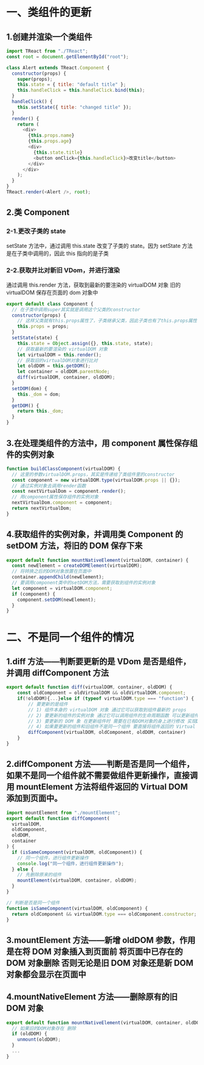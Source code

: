 # 一、类组件的更新

## 1.创建并渲染一个类组件

```javascript
import TReact from "./TReact";
const root = document.getElementById("root");

class Alert extends TReact.Component {
  constructor(props) {
    super(props);
    this.state = { title: "default title" };
    this.handleClick = this.handleClick.bind(this);
  }
  handleClick() {
    this.setState({ title: "changed title" });
  }
  render() {
    return (
      <div>
        {this.props.name}
        {this.props.age}
        <div>
          {this.state.title}
          <button onClick={this.handleClick}>改变title</button>
        </div>
      </div>
    );
  }
}
TReact.render(<Alert />, root);
```

## 2.类 Component

### 2-1.更改子类的 state

setState 方法中，通过调用 this.state 改变了子类的 state。因为 setState 方法是在子类中调用的，因此 this 指向的是子类

### 2-2.获取并比对新旧 VDom，并进行渲染

通过调用 this.render 方法，获取到最新的要渲染的 virtualDOM 对象
旧的 virtualDOM 保存在页面的 dom 对象中

```javascript
export default class Component {
  // 在子类中调用super其实就是调用这个父类的constructor
  constructor(props) {
    // 这样父类就有this.props属性了，子类继承父类，因此子类也有了this.props属性
    this.props = props;
  }
  setState(state) {
    this.state = Object.assign({}, this.state, state);
    // 获取最新的要渲染的 virtualDOM 对象
    let virtualDOM = this.render();
    // 获取旧的virtualDOM对象进行比对
    let oldDOM = this.getDOM();
    let container = oldDOM.parentNode;
    diff(virtualDOM, container, oldDOM);
  }
  setDOM(dom) {
    this._dom = dom;
  }
  getDOM() {
    return this._dom;
  }
}
```

## 3.在处理类组件的方法中，用 component 属性保存组件的实例对象

```javascript
function buildClassComponent(virtualDOM) {
  // 这里的参数virtualDOM.props，其实是传递给了类组件里的constructor
  const component = new virtualDOM.type(virtualDOM.props || {});
  // 通过实例对象去调用render函数
  const nextVirtualDom = component.render();
  // 用component属性保存组件的实例对象
  nextVirtualDom.component = component;
  return nextVirtualDom;
}
```

## 4.获取组件的实例对象，并调用类 Component 的 setDOM 方法，将旧的 DOM 保存下来

```javascript
export default function mountNativeElement(virtualDOM, container) {
  const newElement = createDOMElement(virtualDOM);
  // 将转换之后的DOM对象放置在页面中
  container.appendChild(newElement);
  // 要调用component类中的setDOM方法，需要获取到组件的实例对象
  let component = virtualDOM.component;
  if (component) {
    component.setDOM(newElement);
  }
}
```

# 二、不是同一个组件的情况

## 1.diff 方法——判断要更新的是 VDom 是否是组件，并调用 diffComponent 方法

```javascript
export default function diff(virtualDOM, container, oldDOM) {
    const oldComponent = oldVirtualDOM && oldVirtualDOM.component;
    if(!oldDOM){...}else if (typeof virtualDOM.type === "function") {
        // 要更新的是组件
        // 1) 组件本身的 virtualDOM 对象 通过它可以获取到组件最新的 props
        // 2) 要更新的组件的实例对象 通过它可以调用组件的生命周期函数 可以更新组件的 props 属性 可以获取到组件返回的最新的 Virtual DOM
        // 3) 要更新的 DOM 象 在更新组件时 需要在已有DOM对象的身上进行修改 实现DOM最小化操作 获取旧的 Virtual DOM 对象
        // 4) 如果要更新的组件和旧组件不是同一个组件 要直接将组件返回的 Virtual DOM 显示在页面中 此时需要 container 做为父级容器
        diffComponent(virtualDOM, oldComponent, oldDOM, container)
    }
}
```

## 2.diffComponent 方法——判断是否是同一个组件，如果不是同一个组件就不需要做组件更新操作，直接调用 mountElement 方法将组件返回的 Virtual DOM 添加到页面中。

```javascript
import mountElement from "./mountElement";
export default function diffComponent(
  virtualDOM,
  oldComponent,
  oldDOM,
  container
) {
  if (isSameComponent(virtualDOM, oldComponent)) {
    // 同一个组件，进行组件更新操作
    console.log("同一个组件，进行组件更新操作");
  } else {
    // 先删除原来的组件
    mountElement(virtualDOM, container, oldDOM);
  }
}

// 判断是否是同一个组件
function isSameComponent(virtualDOM, oldComponent) {
  return oldComponent && virtualDOM.type === oldComponent.constructor;
}
```

## 3.mountElement 方法——新增 oldDOM 参数，作用是在将 DOM 对象插入到页面前 将页面中已存在的 DOM 对象删除 否则无论是旧 DOM 对象还是新 DOM 对象都会显示在页面中

## 4.mountNativeElement 方法——删除原有的旧 DOM 对象

```javascript
export default function mountNativeElement(virtualDOM, container, oldDOM) {
  // 如果旧的DOM对象存在 删除
  if (oldDOM) {
    unmount(oldDOM);
  }
  ...
}
```
